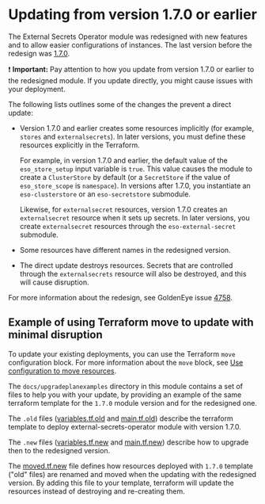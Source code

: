 # Updating from version 1.7.0 or earlier

The External Secrets Operator module was redesigned with new features and to allow easier configurations of instances. The last version before the redesign was [1.7.0](https://github.ibm.com/GoldenEye/external-secrets-operator-module/releases/tag/1.7.0).

:exclamation: **Important:** Pay attention to how you update from version 1.7.0 or earlier to the redesigned module. If you update directly, you might cause issues with your deployment.

The following lists outlines some of the changes the prevent a direct update:

- Version 1.7.0 and earlier creates some resources implicitly (for example, `stores` and `externalsecrets`). In later versions, you must define these resources explicitly in the Terraform.

    For example, in version 1.7.0 and earlier, the default value of the `eso_store_setup` input variable is `true`. This value causes the module to create a `ClusterStore` by default (or a `SecretStore` if the value of `eso_store_scope` is `namespace`). In versions after 1.7.0, you instantiate an `eso-clusterstore` or an `eso-secretstore` submodule.

    Likewise, for `externalsecret` resources, version 1.7.0 creates an `externalsecret` resource when it sets up secrets. In later versions, you create `externalsecret` resources through the `eso-external-secret` submodule.
- Some resources have different names in the redesigned version.
- The direct update destroys resources. Secrets that are controlled through the `externalsecrets` resource will also be destroyed, and this will cause disruption.

For more information about the redesign, see GoldenEye issue [4758](https://github.ibm.com/GoldenEye/issues/issues/4758).

## Example of using Terraform move to update with minimal disruption

To update your existing deployments, you can use the Terraform `move` configuration block. For more information about the `move` block, see [Use configuration to move resources](https://developer.hashicorp.com/terraform/tutorials/configuration-language/move-config).

The `docs/upgradeplanexamples` directory in this module contains a set of files to help you with your update, by providing an example of the same terraform template for the `1.7.0` module version and for the redesigned one.

The `.old` files ([variables.tf.old](upgradeplanexamples/variables.tf.old) and [main.tf.old](upgradeplanexamples/main.tf.old)) describe the terraform template to deploy external-secrets-operator module with version 1.7.0.

The `.new` files ([variables.tf.new](upgradeplanexamples/variables.tf.new) and [main.tf.new](upgradeplanexamples/main.tf.new)) describe how to upgrade then to the redesigned version.

The [moved.tf.new](upgradeplanexamples/moved.tf.new) file defines how resources deployed with `1.7.0` template ("old" files) are renamed and moved when the updating with the redesigned version. By adding this file to your template, terraform will update the resources instead of destroying and re-creating them.
